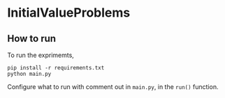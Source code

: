 # InitialValueProblems
## How to run
To run the exprimemts, 

```
pip install -r requirements.txt
python main.py
```

Configure what to run with comment out in `main.py`, in the `run()` function.
